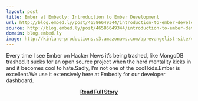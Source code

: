 ```yaml
---
layout: post
title: Ember at Embedly: Introduction to Ember Development
url: http://blog.embed.ly/post/46586649344/introduction-to-ember-development
source: http://blog.embed.ly/post/46586649344/introduction-to-ember-development
domain: blog.embed.ly
image: http://kinlane-productions.s3.amazonaws.com/ap-evangelist-site/curated/screenshots/7173_blog_embed_ly.png
---
```


<p>Every time I see Ember on Hacker News it’s being trashed, like MongoDB trashed.It sucks for an open source project when the herd mentality kicks in and it becomes cool to hate.Sadly, I’m not one of the cool kids.Ember is excellent.We use it extensively here at Embedly for our developer dashboard.</p>
<center><p><a href="http://blog.embed.ly/post/46586649344/introduction-to-ember-development" style='padding:25px; font-sze:18px; font-weight: bold;'>Read Full Story</a></p></center>
